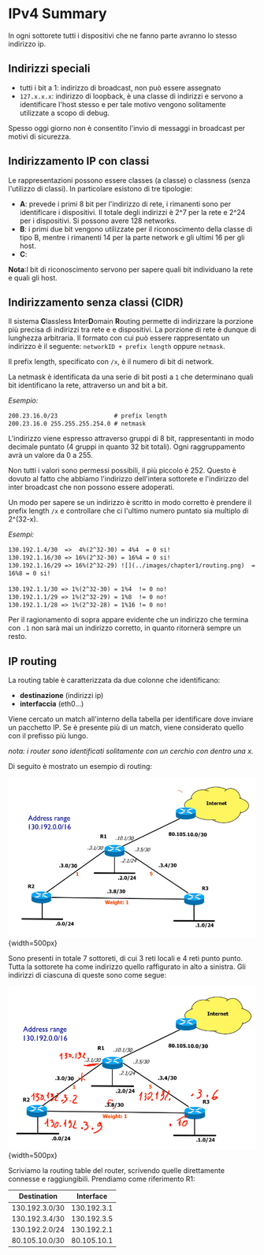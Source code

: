 # IPv4 Summary
<!-- lezione1: -->

In ogni sottorete tutti i dispositivi che ne fanno parte avranno lo stesso indirizzo ip.

## Indirizzi speciali

- tutti i bit a 1: indirizzo di broadcast, non può essere assegnato
- `127.x.x.x`: indirizzo di loopback, è una  classe di indirizzi e servono a identificare l'host stesso e per tale motivo vengono solitamente utilizzate a scopo di debug.


Spesso oggi giorno non è consentito l'invio di messaggi in broadcast per motivi di sicurezza.


## Indirizzamento IP con classi

Le rappresentazioni possono essere classes (a classe) o classness (senza l'utilizzo di classi). In particolare esistono di tre tipologie:

- **A**: prevede i primi 8 bit per l'indirizzo di rete, i rimanenti sono per identificare i dispositivi. Il totale degli indirizzi è 2^7 per la rete e 2^24 per i dispositivi. Si possono avere 128 networks.
- **B**: i primi due bit vengono utilizzate per il riconoscimento della classe di tipo B, mentre i rimanenti 14 per la parte network e gli ultimi 16 per gli host. 
- **C**:

**Nota**:I bit di riconoscimento servono per sapere quali bit individuano la rete e quali gli host.

## Indirizzamento senza classi (CIDR)

Il sistema **C**lassless **I**nter**D**omain **R**outing permette di indirizzare la porzione più precisa di indirizzi tra rete e e dispositivi. La porzione di rete è dunque di lunghezza arbitraria. Il formato con cui può essere rappresentato un indirizzo è il seguente: `networkID + prefix length` oppure `netmask`.

Il prefix length, specificato con `/x`, è il numero di bit  di network.

La netmask è identificata da una serie di bit posti a `1` che determinano quali bit identificano la rete, attraverso un and bit a bit.

*Esempio:*

```text
200.23.16.0/23                # prefix length
200.23.16.0 255.255.255.254.0 # netmask
```

L'indirizzo viene espresso attraverso gruppi di 8 bit, rappresentanti in modo decimale puntato (4 gruppi in quanto 32 bit totali). Ogni raggruppamento avrà un valore da 0 a 255.

Non tutti i valori sono permessi possibili, il più piccolo è 252. Questo è dovuto al fatto che abbiamo l'indirizzo dell'intera sottorete e l'indirizzo del inter broadcast che non possono essere adoperati.

Un modo per sapere se un indirizzo è scritto in modo corretto è prendere il prefix length `/x` e controllare che ci l'ultimo numero puntato sia multiplo di 2^(32-x).

*Esempi:*

```text
130.192.1.4/30  =>  4%(2^32-30) = 4%4  = 0 si!
130.192.1.16/30 => 16%(2^32-30) = 16%4 = 0 si!
130.192.1.16/29 => 16%(2^32-29) ![](../images/chapter1/routing.png)  = 16%8 = 0 si!

130.192.1.1/30 => 1%(2^32-30) = 1%4  != 0 no!
130.192.1.1/29 => 1%(2^32-29) = 1%8  != 0 no!
130.192.1.1/28 => 1%(2^32-28) = 1%16 != 0 no!
```

Per il ragionamento di sopra appare evidente che un indirizzo che termina con `.1` non sarà mai un indirizzo corretto, in quanto ritornerà sempre un resto.

## IP routing

La routing table è caratterizzata da due colonne che identificano:

- **destinazione** (indirizzi ip)
- **interfaccia** (eth0...)

Viene cercato un match all'interno della tabella per identificare dove inviare un pacchetto IP. Se è presente più di un match, viene considerato quello con il prefisso più lungo.

*nota: i router sono identificati solitamente con un cerchio con dentro una x.*

Di seguito è mostrato un esempio di routing:

![routing](../images/routing.png){width=500px}

Sono presenti in totale 7 sottoreti, di cui 3 reti locali e 4 reti punto punto. Tutta la sottorete ha come indirizzo quello raffigurato in alto a sinistra. Gli indirizzi di ciascuna di queste sono come segue:

![routing2](../images/routing_ind.png#image){width=500px}

Scriviamo la routing table del router, scrivendo quelle direttamente connesse e raggiungibili. Prendiamo come riferimento R1:

| Destination | Interface |
|---|---|
| 130.192.3.0/30 | 130.192.3.1 |
| 130.192.3.4/30 | 130.192.3.5 |
| 130.192.2.0/24 | 130.192.2.1 |
| 80.105.10.0/30 | 80.105.10.1 |

<!-- fine Capitolo1 -->